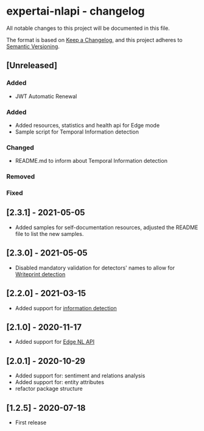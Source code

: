 # expertai-nlapi - changelog

All notable changes to this project will be documented in this file.

The format is based on [Keep a Changelog](https://keepachangelog.com/en/1.0.0/),
and this project adheres to [Semantic Versioning](https://semver.org/spec/v2.0.0.html).

## [Unreleased]

### Added

* JWT Automatic Renewal

### Added

* Added resources, statistics and health api for Edge mode
* Sample script for Temporal Information detection

### Changed

* README.md to inform about Temporal Information detection

### Removed

### Fixed

## [2.3.1] - 2021-05-05

* Added samples for self-documentation resources, adjusted the README file to list the new samples.

## [2.3.0] - 2021-05-05

* Disabled mandatory validation for detectors' names to allow for [Writeprint detection](https://docs.expert.ai/nlapi/latest/guide/detectors/#writeprint-detector)

## [2.2.0] - 2021-03-15

* Added support for [information detection](https://docs.expert.ai/nlapi/latest/guide/detection)

## [2.1.0] - 2020-11-17

* Added support for [Edge NL API](https://docs.expert.ai/edgenlapi/latest/)

## [2.0.1] - 2020-10-29

* Added support for: sentiment and relations analysis
* Added support for: entity attributes
* refactor package structure

## [1.2.5] - 2020-07-18

* First release
